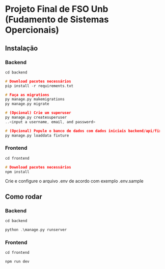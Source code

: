 # Projeto Final de FSO Unb (Fudamento de Sistemas Opercionais)

## Instalação

### Backend

```C
cd backend

# Download pacotes necessários
pip install -r requirements.txt

# Faça as migrations
py manage.py makemigrations
py manage.py migrate

# (Opcional) Crie um superuser
py manage.py createsuperuser
..<input a username, email, and password>

# (Opcional) Popule o banco de dados com dados iniciais backend/api/fixtures diretório
py manage.py loaddata fixture
```

### Frontend

```C
cd frontend

# Download pacotes necessários
npm install
```

Crie e configure o arquivo .env de acordo com exemplo .env.sample

## Como rodar

### Backend

```C
cd backend

python .\manage.py runserver
```

### Frontend

```C
cd frontend

npm run dev
```
